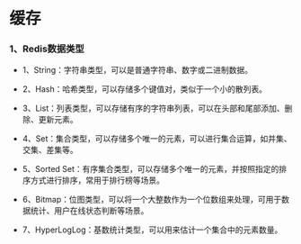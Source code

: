 # 缓存

### 1、Redis数据类型

- 1、String：字符串类型，可以是普通字符串、数字或二进制数据。

- 2、Hash：哈希类型，可以存储多个键值对，类似于一个小的散列表。

- 3、List：列表类型，可以存储有序的字符串列表，可以在头部和尾部添加、删除、更新元素。

- 4、Set：集合类型，可以存储多个唯一的元素，可以进行集合运算，如并集、交集、差集等。

- 5、Sorted Set：有序集合类型，可以存储多个唯一的元素，并按照指定的排序方式进行排序，常用于排行榜等场景。

- 6、Bitmap：位图类型，可以将一个大整数作为一个位数组来处理，可用于数据统计、用户在线状态判断等场景。

- 7、HyperLogLog：基数统计类型，可以用来估计一个集合中的元素数量。